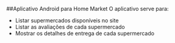##Aplicativo Android para Home Market
O aplicativo serve para:
*   Listar supermercados disponíveis no site
*   Listar as avaliações de cada supermercado
*   Mostrar os detalhes de entrega de cada supermercado

